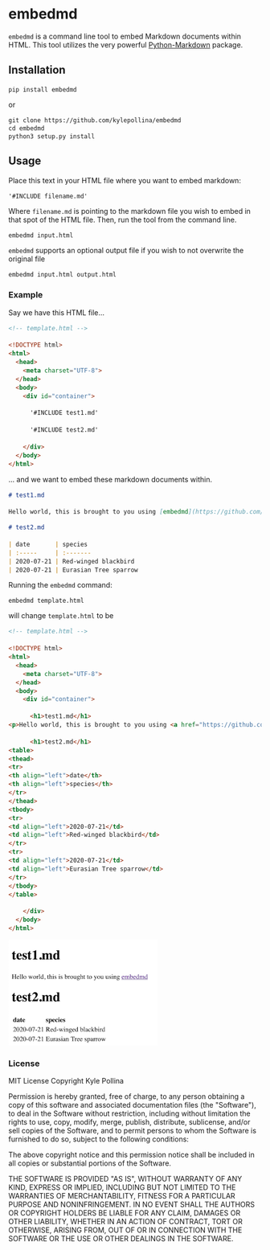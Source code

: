 
# embedmd

`embedmd` is a command line tool to embed Markdown documents within HTML. This tool utilizes the very powerful [Python-Markdown](https://python-markdown.github.io/) package.

## Installation

```
pip install embedmd
```

or

```
git clone https://github.com/kylepollina/embedmd
cd embedmd
python3 setup.py install
```

## Usage

Place this text in your HTML file where you want to embed markdown:

```html
'#INCLUDE filename.md'
```

Where `filename.md` is pointing to the markdown file you wish to embed in that spot of the HTML file. Then, run the tool from the command line.

```shell
embedmd input.html
```

`embedmd` supports an optional output file if you wish to not overwrite the original file

```shell
embedmd input.html output.html
```

### Example

Say we have this HTML file...

```html
<!-- template.html -->

<!DOCTYPE html>
<html>
  <head>
    <meta charset="UTF-8">
  </head>
  <body>
    <div id="container">

      '#INCLUDE test1.md'

      '#INCLUDE test2.md'
      
    </div>
  </body>
</html>
```

... and we want to embed these markdown documents within.

```markdown
# test1.md

Hello world, this is brought to you using [embedmd](https://github.com/kylepollina/embedmd)
```

```markdown
# test2.md

| date       | species
| :-----     | :------- 
| 2020-07-21 | Red-winged blackbird
| 2020-07-21 | Eurasian Tree sparrow
```

Running the `embedmd` command:

```
embedmd template.html
```

will change `template.html` to be

```html
<!-- template.html -->

<!DOCTYPE html>
<html>
  <head>
    <meta charset="UTF-8">
  </head>
  <body>
    <div id="container">

      <h1>test1.md</h1>
<p>Hello world, this is brought to you using <a href="https://github.com/kylepollina/embedmd">embedmd</a></p>

      <h1>test2.md</h1>
<table>
<thead>
<tr>
<th align="left">date</th>
<th align="left">species</th>
</tr>
</thead>
<tbody>
<tr>
<td align="left">2020-07-21</td>
<td align="left">Red-winged blackbird</td>
</tr>
<tr>
<td align="left">2020-07-21</td>
<td align="left">Eurasian Tree sparrow</td>
</tr>
</tbody>
</table>
      
    </div>
  </body>
</html>
```

![](images/img1.png)

### License

MIT License
Copyright Kyle Pollina

Permission is hereby granted, free of charge, to any person obtaining a copy of this software and associated documentation files (the "Software"), to deal in the Software without restriction, including without limitation the rights to use, copy, modify, merge, publish, distribute, sublicense, and/or sell copies of the Software, and to permit persons to whom the Software is furnished to do so, subject to the following conditions:

The above copyright notice and this permission notice shall be included in all copies or substantial portions of the Software.

THE SOFTWARE IS PROVIDED "AS IS", WITHOUT WARRANTY OF ANY KIND, EXPRESS OR IMPLIED, INCLUDING BUT NOT LIMITED TO THE WARRANTIES OF MERCHANTABILITY, FITNESS FOR A PARTICULAR PURPOSE AND NONINFRINGEMENT. IN NO EVENT SHALL THE AUTHORS OR COPYRIGHT HOLDERS BE LIABLE FOR ANY CLAIM, DAMAGES OR OTHER LIABILITY, WHETHER IN AN ACTION OF CONTRACT, TORT OR OTHERWISE, ARISING FROM, OUT OF OR IN CONNECTION WITH THE SOFTWARE OR THE USE OR OTHER DEALINGS IN THE SOFTWARE.
